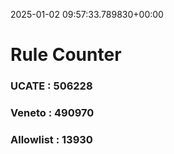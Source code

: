 2025-01-02 09:57:33.789830+00:00
# Rule Counter 
 ### UCATE : 506228

 ### Veneto : 490970

 ### Allowlist : 13930